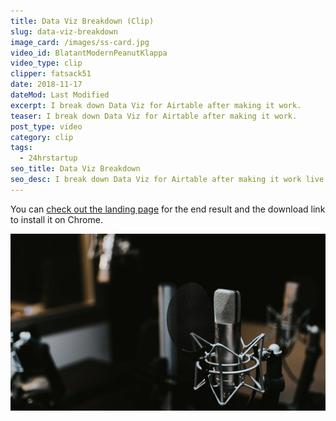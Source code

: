 ```yaml
---
title: Data Viz Breakdown (Clip)
slug: data-viz-breakdown
image_card: /images/ss-card.jpg
video_id: BlatantModernPeanutKlappa
video_type: clip
clipper: fatsack51
date: 2018-11-17
dateMod: Last Modified
excerpt: I break down Data Viz for Airtable after making it work.
teaser: I break down Data Viz for Airtable after making it work.
post_type: video
category: clip
tags:
  - 24hrstartup
seo_title: Data Viz Breakdown
seo_desc: I break down Data Viz for Airtable after making it work live.
---
```

You can [check out the landing page](https://dataviz-airtable.carrd.co/) for the end result and the download link to install it on Chrome.

![Test Image](/images/post-2.jpg)
